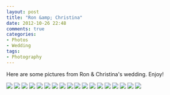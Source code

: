 ```yaml
---
layout: post
title: "Ron &amp; Christina"
date: 2012-10-26 22:48
comments: true
categories: 
- Photos
- Wedding
tags:
- Photography
---
```

Here are some pictures from Ron & Christina's wedding.  Enjoy!

<div class="galleria">
<a href="http://img.gtww.net/2012/10_Ron_Christina/0460/ron_christina-1_b59efab.jpg"><img data-title="Fun Picture" data-description="" src="http://img.gtww.net/2012/10_Ron_Christina/0460/Thumbs/ron_christina-1_f450.jpg"/></a>
<a href="http://img.gtww.net/2012/10_Ron_Christina/0460/ron_christina-2_8341d63.jpg"><img data-title="Waiting" data-description="" src="http://img.gtww.net/2012/10_Ron_Christina/0460/Thumbs/ron_christina-2_f0bc.jpg"/></a>
<a href="http://img.gtww.net/2012/10_Ron_Christina/0460/ron_christina-3_81f280c.jpg"><img data-title="Some Of The Bride's Side" data-description="" src="http://img.gtww.net/2012/10_Ron_Christina/0460/Thumbs/ron_christina-3_3eb6.jpg"/></a>
<a href="http://img.gtww.net/2012/10_Ron_Christina/0460/ron_christina-4_cc3c540.jpg"><img data-title="Wedding Sign" data-description="" src="http://img.gtww.net/2012/10_Ron_Christina/0460/Thumbs/ron_christina-4_a1b9.jpg"/></a>
<a href="http://img.gtww.net/2012/10_Ron_Christina/0460/ron_christina-5_8d45d9c.jpg"><img data-title="Some Support" data-description="" src="http://img.gtww.net/2012/10_Ron_Christina/0460/Thumbs/ron_christina-5_01da.jpg"/></a>
<a href="http://img.gtww.net/2012/10_Ron_Christina/0460/ron_christina-6_f92a6c9.jpg"><img data-title="More Support" data-description="" src="http://img.gtww.net/2012/10_Ron_Christina/0460/Thumbs/ron_christina-6_17ee.jpg"/></a>
<a href="http://img.gtww.net/2012/10_Ron_Christina/0460/ron_christina-7_33840a9.jpg"><img data-title="Leaf Girls" data-description="" src="http://img.gtww.net/2012/10_Ron_Christina/0460/Thumbs/ron_christina-7_df44.jpg"/></a>
<a href="http://img.gtww.net/2012/10_Ron_Christina/0460/ron_christina-8_45c0204.jpg"><img data-title="Crunchy Stuff" data-description="" src="http://img.gtww.net/2012/10_Ron_Christina/0460/Thumbs/ron_christina-8_e356.jpg"/></a>
<a href="http://img.gtww.net/2012/10_Ron_Christina/0460/ron_christina-9_16b8aaf.jpg"><img data-title="Lord Of The Rings" data-description="" src="http://img.gtww.net/2012/10_Ron_Christina/0460/Thumbs/ron_christina-9_1912.jpg"/></a>
<a href="http://img.gtww.net/2012/10_Ron_Christina/0460/ron_christina-10_d8b6116.jpg"><img data-title="Shining Moment" data-description="" src="http://img.gtww.net/2012/10_Ron_Christina/0460/Thumbs/ron_christina-10_bc13.jpg"/></a>
<a href="http://img.gtww.net/2012/10_Ron_Christina/0460/ron_christina-11_0c3aa78.jpg"><img data-title="Everyone's Looking" data-description="" src="http://img.gtww.net/2012/10_Ron_Christina/0460/Thumbs/ron_christina-11_0ac8.jpg"/></a>
<a href="http://img.gtww.net/2012/10_Ron_Christina/0460/ron_christina-12_2c1394d.jpg"><img data-title="Hearts And Flowers" data-description="The little details are lovely" src="http://img.gtww.net/2012/10_Ron_Christina/0460/Thumbs/ron_christina-12_b0b8.jpg"/></a>
<a href="http://img.gtww.net/2012/10_Ron_Christina/0460/ron_christina-13_613506a.jpg"><img data-title="Grand Outdoors" data-description="Strawberry Farms Golf Course" src="http://img.gtww.net/2012/10_Ron_Christina/0460/Thumbs/ron_christina-13_1794.jpg"/></a>
<a href="http://img.gtww.net/2012/10_Ron_Christina/0460/ron_christina-14_209a631.jpg"><img data-title="Tying The Knot" data-description="They literally tied a knot to signify their intertwining lives.  Check out Christina's effort." src="http://img.gtww.net/2012/10_Ron_Christina/0460/Thumbs/ron_christina-14_b83a.jpg"/></a>
<a href="http://img.gtww.net/2012/10_Ron_Christina/0460/ron_christina-15_1035b5d.jpg"><img data-title="Wooo" data-description="" src="http://img.gtww.net/2012/10_Ron_Christina/0460/Thumbs/ron_christina-15_8f10.jpg"/></a>
<a href="http://img.gtww.net/2012/10_Ron_Christina/0460/ron_christina-16_1bdea05.jpg"><img data-title="Happy Moment" data-description="" src="http://img.gtww.net/2012/10_Ron_Christina/0460/Thumbs/ron_christina-16_ab3c.jpg"/></a>
<a href="http://img.gtww.net/2012/10_Ron_Christina/0460/ron_christina-17_44abf19.jpg"><img data-title="Onward To Victory" data-description="" src="http://img.gtww.net/2012/10_Ron_Christina/0460/Thumbs/ron_christina-17_1c8f.jpg"/></a>
<a href="http://img.gtww.net/2012/10_Ron_Christina/0460/ron_christina-18_e4a13e4.jpg"><img data-title="Thank You Gifts" data-description="" src="http://img.gtww.net/2012/10_Ron_Christina/0460/Thumbs/ron_christina-18_267b.jpg"/></a>
</div>
